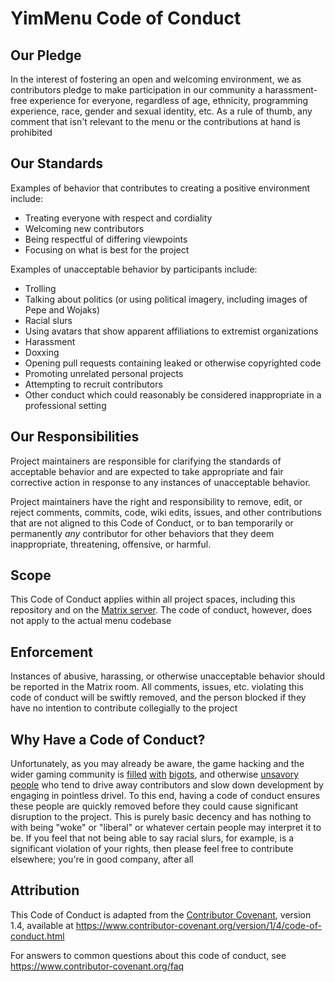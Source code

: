 # YimMenu Code of Conduct

## Our Pledge

In the interest of fostering an open and welcoming environment, we as contributors pledge to make participation in our community a harassment-free experience for everyone, regardless of age, ethnicity, programming experience, race, gender and sexual identity, etc. As a rule of thumb, any comment that isn't relevant to the menu or the contributions at hand is prohibited

## Our Standards

Examples of behavior that contributes to creating a positive environment include:

* Treating everyone with respect and cordiality
* Welcoming new contributors
* Being respectful of differing viewpoints
* Focusing on what is best for the project

Examples of unacceptable behavior by participants include:

* Trolling
* Talking about politics (or using political imagery, including images of Pepe and Wojaks)
* Racial slurs
* Using avatars that show apparent affiliations to extremist organizations
* Harassment
* Doxxing
* Opening pull requests containing leaked or otherwise copyrighted code
* Promoting unrelated personal projects
* Attempting to recruit contributors
* Other conduct which could reasonably be considered inappropriate in a professional setting

## Our Responsibilities

Project maintainers are responsible for clarifying the standards of acceptable behavior and are expected to take appropriate and fair corrective action in response to any instances of unacceptable behavior.

Project maintainers have the right and responsibility to remove, edit, or reject comments, commits, code, wiki edits, issues, and other contributions that are not aligned to this Code of Conduct, or to ban temporarily or permanently *any* contributor for other behaviors that they deem inappropriate, threatening, offensive, or harmful.

## Scope

This Code of Conduct applies within all project spaces, including this repository and on the [Matrix server](https://matrix.to/#/#yimmenu:matrix.org). The code of conduct, however, does not apply to the actual menu codebase

## Enforcement

Instances of abusive, harassing, or otherwise unacceptable behavior should be reported in the Matrix room. All comments, issues, etc. violating this code of conduct will be swiftly removed, and the person blocked if they have no intention to contribute collegially to the project

## Why Have a Code of Conduct?

Unfortunately, as you may already be aware, the game hacking and the wider gaming community is [filled](https://kotaku.com/call-of-duty-has-banned-over-350-000-players-for-racism-1846975082) [with](https://www.unknowncheats.me/forum/images/smilies/black.png) [bigots](https://en.wikipedia.org/wiki/Gamergate_%28harassment_campaign%29), and otherwise [unsavory people](https://en.wikipedia.org/wiki//pol/) who tend to drive away contributors and slow down development by engaging in pointless drivel. To this end, having a code of conduct ensures these people are quickly removed before they could cause significant disruption to the project. This is purely basic decency and has nothing to with being "woke" or "liberal" or whatever certain people may interpret it to be. If you feel that not being able to say racial slurs, for example, is a significant violation of your rights, then please feel free to contribute elsewhere; you're in good company, after all

## Attribution

This Code of Conduct is adapted from the [Contributor Covenant](https://www.contributor-covenant.org), version 1.4, available at <https://www.contributor-covenant.org/version/1/4/code-of-conduct.html>

For answers to common questions about this code of conduct, see <https://www.contributor-covenant.org/faq>
